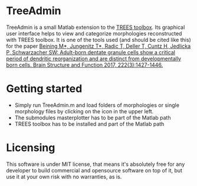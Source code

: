 # TreeAdmin

TreeAdmin is a small Matlab extension to the [TREES toolbox](www.treestoolbox.org). Its graphical user interface helps to view and categorize morphologies reconstructed with TREES toolbox. It is one of the tools used (and should be cited like this) for the paper [Beining M*, Jungenitz T*, Radic T, Deller T, Cuntz H, Jedlicka P, Schwarzacher SW: Adult-born dentate granule cells show a critical period of dendritic reorganization and are distinct from developmentally born cells. Brain Structure and Function 2017, 222(3):1427-1446.](https://link.springer.com/article/10.1007/s00429-016-1285-y)

# Getting started

- Simply run TreeAdmin.m and load folders of morphologies or single morphology files by clicking on the icon in the upper left.
- The submodules masterplotter has to be part of the Matlab path
- TREES toolbox has to be installed and part of the Matlab path

# Licensing

This software is under MIT license, that means it's absolutely free for any developer to build commercial and opensource software on top of it, but use it at your own risk with no warranties, as is.
